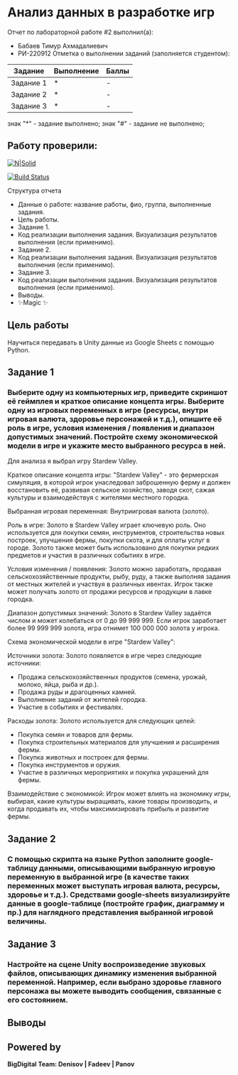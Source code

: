# Анализ данных в разработке игр
Отчет по лабораторной работе #2 выполнил(а):
- Бабаев Тимур Ахмадалиевич
- РИ-220912
Отметка о выполнении заданий (заполняется студентом):

| Задание | Выполнение | Баллы |
| ------ | ------ | ------ |
| Задание 1 | * | - |
| Задание 2 | * | - |
| Задание 3 | * | - |

знак "*" - задание выполнено; знак "#" - задание не выполнено;

Работу проверили:
-

[![N|Solid](https://cldup.com/dTxpPi9lDf.thumb.png)](https://nodesource.com/products/nsolid)

[![Build Status](https://travis-ci.org/joemccann/dillinger.svg?branch=master)](https://travis-ci.org/joemccann/dillinger)

Структура отчета

- Данные о работе: название работы, фио, группа, выполненные задания.
- Цель работы.
- Задание 1.
- Код реализации выполнения задания. Визуализация результатов выполнения (если применимо).
- Задание 2.
- Код реализации выполнения задания. Визуализация результатов выполнения (если применимо).
- Задание 3.
- Код реализации выполнения задания. Визуализация результатов выполнения (если применимо).
- Выводы.
- ✨Magic ✨

## Цель работы
Научиться передавать в Unity данные из Google Sheets с помощью Python.

## Задание 1
### Выберите одну из компьютерных игр, приведите скриншот её геймплея и краткое описание концепта игры. Выберите одну из игровых переменных в игре (ресурсы, внутри игровая валюта, здоровье персонажей и т.д.), опишите её роль в игре, условия изменения / появления и диапазон допустимых значений. Постройте схему экономической модели в игре и укажите место выбранного ресурса в ней.

Для анализа я выбрал игру Stardew Valley.

Краткое описание концепта игры: "Stardew Valley" - это фермерская симуляция, в которой игрок унаследовал заброшенную ферму и должен восстановить её, развивая сельское хозяйство, заводя скот, сажая культуры и взаимодействуя с жителями местного городка.

Выбранная игровая переменная: Внутриигровая валюта (золото).

Роль в игре: Золото в Stardew Valley играет ключевую роль. Оно используется для покупки семян, инструментов, строительства новых построек, улучшения фермы, покупки скота, и для оплаты услуг в городе. Золото также может быть использовано для покупки редких предметов и участия в различных событиях в игре.

Условия изменения / появления: Золото можно заработать, продавая сельскохозяйственные продукты, рыбу, руду, а также выполняя задания от местных жителей и участвуя в различных ивентах. Игрок также может получать золото от продажи ресурсов и продукции в лавке городка.

Диапазон допустимых значений: Золото в Stardew Valley задаётся числом и может колебаться от 0 до 99 999 999. Если игрок заработает более 99 999 999 золота, игра отнимет 100 000 000 золота у игрока.

Схема экономической модели в игре "Stardew Valley":

Источники золота: Золото появляется в игре через следующие источники:
- Продажа сельскохозяйственных продуктов (семена, урожай, молоко, яйца, рыба и др.).
- Продажа руды и драгоценных камней.
- Выполнение заданий от жителей городка.
- Участие в событиях и фестивалях.

Расходы золота: Золото используется для следующих целей:

- Покупка семян и товаров для фермы.
- Покупка строительных материалов для улучшения и расширения фермы.
- Покупка животных и построек для фермы.
- Покупка инструментов и оружия.
- Участие в различных мероприятиях и покупка украшений для фермы.

Взаимодействие с экономикой: Игрок может влиять на экономику игры, выбирая, какие культуры выращивать, какие товары производить, и когда продавать их, чтобы максимизировать прибыль и развитие фермы.

## Задание 2
### С помощью скрипта на языке Python заполните google-таблицу данными, описывающими выбранную игровую переменную в выбранной игре (в качестве таких переменных может выступать игровая валюта, ресурсы, здоровье и т.д.). Средствами google-sheets визуализируйте данные в google-таблице (постройте график, диаграмму и пр.) для наглядного представления выбранной игровой величины.

## Задание 3
### Настройте на сцене Unity воспроизведение звуковых файлов, описывающих динамику изменения выбранной переменной. Например, если выбрано здоровье главного персонажа вы можете выводить сообщения, связанные с его состоянием.


## Выводы


## Powered by

**BigDigital Team: Denisov | Fadeev | Panov**
